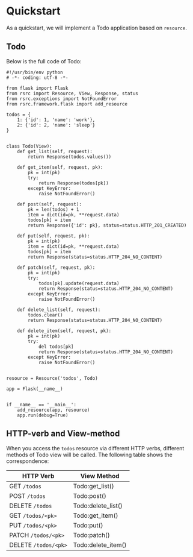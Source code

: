 Quickstart
==========

As a quickstart, we will implement a Todo application based on `resource`.


Todo
----

Below is the full code of Todo:

    #!/usr/bin/env python
    # -*- coding: utf-8 -*-

    from flask import Flask
    from rsrc import Resource, View, Response, status
    from rsrc.exceptions import NotFoundError
    from rsrc.framework.flask import add_resource

    todos = {
        1: {'id': 1, 'name': 'work'},
        2: {'id': 2, 'name': 'sleep'}
    }


    class Todo(View):
        def get_list(self, request):
            return Response(todos.values())

        def get_item(self, request, pk):
            pk = int(pk)
            try:
                return Response(todos[pk])
            except KeyError:
                raise NotFoundError()

        def post(self, request):
            pk = len(todos) + 1
            item = dict(id=pk, **request.data)
            todos[pk] = item
            return Response({'id': pk}, status=status.HTTP_201_CREATED)

        def put(self, request, pk):
            pk = int(pk)
            item = dict(id=pk, **request.data)
            todos[pk] = item
            return Response(status=status.HTTP_204_NO_CONTENT)

        def patch(self, request, pk):
            pk = int(pk)
            try:
                todos[pk].update(request.data)
                return Response(status=status.HTTP_204_NO_CONTENT)
            except KeyError:
                raise NotFoundError()

        def delete_list(self, request):
            todos.clear()
            return Response(status=status.HTTP_204_NO_CONTENT)

        def delete_item(self, request, pk):
            pk = int(pk)
            try:
                del todos[pk]
                return Response(status=status.HTTP_204_NO_CONTENT)
            except KeyError:
                raise NotFoundError()


    resource = Resource('todos', Todo)

    app = Flask(__name__)


    if __name__ == '__main__':
        add_resource(app, resource)
        app.run(debug=True)


HTTP-verb and View-method
-------------------------

When you access the `todos` resource via different HTTP verbs, different methods of Todo view will be called. The following table shows the correspondence:

HTTP Verb            | View Method
-------------------- | ---------------
GET    `/todos`      | Todo:get_list()
POST   `/todos`      | Todo:post()
DELETE `/todos`      | Todo:delete_list()
GET    `/todos/<pk>` | Todo:get_item()
PUT    `/todos/<pk>` | Todo:put()
PATCH  `/todos/<pk>` | Todo:patch()
DELETE `/todos/<pk>` | Todo:delete_item()
